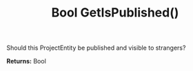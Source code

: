 ﻿---
uid: crmscript_ref_NSProjectEntity_GetIsPublished
title: Bool GetIsPublished()
intellisense: NSProjectEntity.GetIsPublished
keywords: NSProjectEntity, GetIsPublished
so.topic: reference
---

Should this ProjectEntity be published and visible to strangers?

**Returns:** Bool

